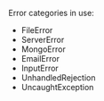 Error categories in use:

- FileError
- ServerError
- MongoError
- EmailError
- InputError
- UnhandledRejection
- UncaughtException
